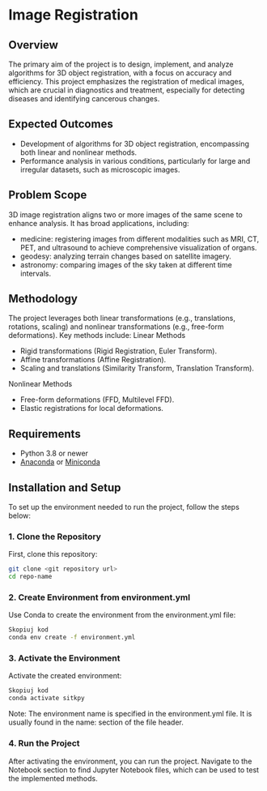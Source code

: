# Image Registration

## Overview
The primary aim of the project is to design, implement, and analyze algorithms for 3D object registration, with a focus on accuracy and efficiency. This project emphasizes the registration of medical images, which are crucial in diagnostics and treatment, especially for detecting diseases and identifying cancerous changes.

## Expected Outcomes
- Development of algorithms for 3D object registration, encompassing both linear and nonlinear methods.
- Performance analysis in various conditions, particularly for large and irregular datasets, such as microscopic images.

## Problem Scope
3D image registration aligns two or more images of the same scene to enhance analysis. It has broad applications, including:

- medicine: registering images from different modalities such as MRI, CT, PET, and ultrasound to achieve comprehensive visualization of organs.
- geodesy: analyzing terrain changes based on satellite imagery.
- astronomy: comparing images of the sky taken at different time intervals.

## Methodology
The project leverages both linear transformations (e.g., translations, rotations, scaling) and nonlinear transformations (e.g., free-form deformations). Key methods include:
Linear Methods
- Rigid transformations (Rigid Registration, Euler Transform).
- Affine transformations (Affine Registration).
- Scaling and translations (Similarity Transform, Translation Transform).
  
Nonlinear Methods
- Free-form deformations (FFD, Multilevel FFD).
- Elastic registrations for local deformations.

## Requirements
- Python 3.8 or newer
- [Anaconda](https://www.anaconda.com/) or [Miniconda](https://docs.conda.io/en/latest/miniconda.html)

## Installation and Setup

To set up the environment needed to run the project, follow the steps below:

### 1. Clone the Repository
First, clone this repository:
```bash
git clone <git repository url>
cd repo-name
```
### 2. Create Environment from environment.yml
Use Conda to create the environment from the environment.yml file:
```bash
Skopiuj kod
conda env create -f environment.yml
```
### 3. Activate the Environment
Activate the created environment:
```bash
Skopiuj kod
conda activate sitkpy
```
Note: The environment name is specified in the environment.yml file. It is usually found in the name: section of the file header.

### 4. Run the Project
After activating the environment, you can run the project. Navigate to the Notebook section to find Jupyter Notebook files, which can be used to test the implemented methods.
